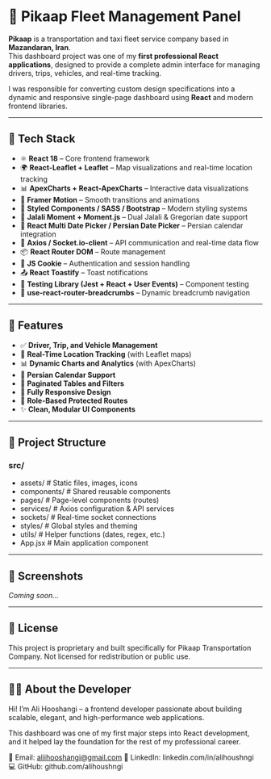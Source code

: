 # 🚖 Pikaap Fleet Management Panel

**Pikaap** is a transportation and taxi fleet service company based in **Mazandaran, Iran**.  
This dashboard project was one of my **first professional React applications**, designed to provide a complete admin interface for managing drivers, trips, vehicles, and real-time tracking.

I was responsible for converting custom design specifications into a dynamic and responsive single-page dashboard using **React** and modern frontend libraries.

---

## 🚀 Tech Stack

- ⚛️ **React 18** – Core frontend framework
- 🌍 **React-Leaflet + Leaflet** – Map visualizations and real-time location tracking
- 📊 **ApexCharts + React-ApexCharts** – Interactive data visualizations
- 🧭 **Framer Motion** – Smooth transitions and animations
- 💅 **Styled Components / SASS / Bootstrap** – Modern styling systems
- 📆 **Jalali Moment + Moment.js** – Dual Jalali & Gregorian date support
- 📅 **React Multi Date Picker / Persian Date Picker** – Persian calendar integration
- 🔌 **Axios / Socket.io-client** – API communication and real-time data flow
- 📦 **React Router DOM** – Route management
- 🔐 **JS Cookie** – Authentication and session handling
- 📤 **React Toastify** – Toast notifications
- 🧪 **Testing Library (Jest + React + User Events)** – Component testing
- 🧠 **use-react-router-breadcrumbs** – Dynamic breadcrumb navigation

---

## 📁 Features

- ✅ **Driver, Trip, and Vehicle Management**
- 📍 **Real-Time Location Tracking** (with Leaflet maps)
- 📊 **Dynamic Charts and Analytics** (with ApexCharts)
- 📅 **Persian Calendar Support**
- 🔄 **Paginated Tables and Filters**
- 📱 **Fully Responsive Design**
- 🔐 **Role-Based Protected Routes**
- ✨ **Clean, Modular UI Components**

---

## 📂 Project Structure

### src/
- assets/                # Static files, images, icons
- components/            # Shared reusable components
- pages/                 # Page-level components (routes)
- services/              # Axios configuration & API services
- sockets/               # Real-time socket connections
- styles/                # Global styles and theming
- utils/                 # Helper functions (dates, regex, etc.)
- App.jsx                # Main application component

---

## 📸 Screenshots

_Coming soon..._

---

## 📜 License

This project is proprietary and built specifically for Pikaap Transportation Company.
Not licensed for redistribution or public use.

---

## 👨‍💻 About the Developer

Hi! I’m Ali Hooshangi – a frontend developer passionate about building scalable, elegant, and high-performance web applications.

This dashboard was one of my first major steps into React development, and it helped lay the foundation for the rest of my professional career.

📧 Email: aliihooshangi@gmail.com
🔗 LinkedIn: linkedin.com/in/alihoushngi
💻 GitHub: github.com/alihoushngi
